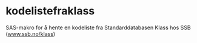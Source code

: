 # kodelistefraklass
SAS-makro for å hente en kodeliste fra Standarddatabasen Klass hos SSB (www.ssb.no/klass)
